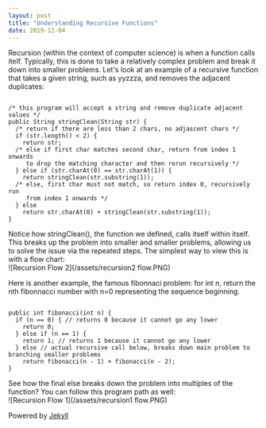 ```yaml
---
layout: post
title: "Understanding Recursive Functions"
date: 2019-12-04
---
```


Recursion (within the context of computer science) is when a function calls itelf. Typically, this is done to take a relatively complex problem and break it down into smaller problems. Let's look at an example of a recursive function that takes a given string, such as yyzzza, and removes the adjacent duplicates:  
```

/* this program will accept a string and remove duplicate adjacent values */
public String stringClean(String str) {
  /* return if there are less than 2 chars, no adjascent chars */
  if (str.length() < 2) {
    return str;
  /* else if first char matches second char, return from index 1 onwards
     to drop the matching character and then rerun recursively */
  } else if (str.charAt(0) == str.charAt(1)) {
    return stringClean(str.substring(1));
  /* else, first char must not match, so return index 0, recursively run
     from index 1 onwards */
  } else
    return str.charAt(0) + stringClean(str.substring(1));
}

```  
Notice how stringClean(), the function we defined, calls itself within itself. This breaks up the problem into smaller and smaller problems, allowing us to solve the issue via the repeated steps. The simplest way to view this is with a flow chart:  
![Recursion Flow 2](/assets/recursion2 flow.PNG)  

Here is another example, the famous fibonnaci problem: for int n, return the nth fibonnacci number with n=0 representing the sequence beginning.  
```

public int fibonacci(int n) {
  if (n == 0) { // returns 0 because it cannot go any lower
    return 0;
  } else if (n == 1) {
    return 1; // returns 1 because it cannot go any lower
  } else // actual recursive call below, breaks down main problem to branching smaller problems
    return fibonacci(n - 1) + fibonacci(n - 2);
}

```  
See how the final else breaks down the problem into multiples of the function? You can follow this program path as well:  
![Recursion Flow 1](/assets/recursion1 flow.PNG)  

Powered by [Jekyll](http://jekyllrb.com)  

